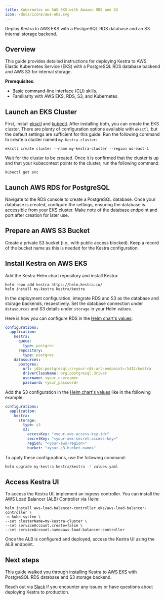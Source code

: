 ```yaml
---
title: Kubernetes on AWS EKS with Amazon RDS and S3
icon: /docs/icons/aws-eks.svg
---
```


Deploy Kestra to AWS EKS with a PostgreSQL RDS database and an S3 internal storage backend.

## Overview
This guide provides detailed instructions for deploying Kestra to AWS Elastic Kubernetes Service (EKS) with a PostgreSQL RDS database backend and AWS S3 for internal storage.

**Prerequisites:**
- Basic command-line interface (CLI) skills.
- Familiarity with AWS EKS, RDS, S3, and Kubernetes.

## Launch an EKS Cluster
First, install [eksctl](https://eksctl.io/) and [kubectl](https://kubernetes.io/docs/tasks/tools/). After installing both, you can create the EKS cluster. There are plenty of configuration options available with `eksctl`, but the default settings are sufficient for this guide. Run the following command to create a cluster named `my-kestra-cluster`:

```shell
eksctl create cluster --name my-kestra-cluster --region us-east-1
```

Wait for the cluster to be created. Once it is confirmed that the cluster is up and that your kubecontext points to the cluster, run the following command:

```shell
kubectl get svc
```

## Launch AWS RDS for PostgreSQL
Navigate to the RDS console to create a PostgreSQL database. Once your database is created, configure the settings, ensuring the database is accessible from your EKS cluster. Make note of the database endpoint and port after creation for later use.

## Prepare an AWS S3 Bucket
Create a private S3 bucket (i.e., with public access blocked). Keep a record of the bucket name as this is needed for the Kestra configuration.


## Install Kestra on AWS EKS
Add the Kestra Helm chart repository and install Kestra:

```shell
helm repo add kestra https://helm.kestra.io/
helm install my-kestra kestra/kestra
```

In the deployment configuration, integrate RDS and S3 as the database and storage backends, respectively. Set the database connection under `datasources` and S3 details under `storage` in your Helm values.

Here is how you can configure RDS in the [Helm chart's values](https://github.com/kestra-io/helm-charts/blob/master/charts/kestra/values.yaml#L11):

```yaml
configurations:
  application:
    kestra:
      queue:
        type: postgres
      repository:
        type: postgres
    datasources:
      postgres:
        url: jdbc:postgresql://<your-rds-url-endpoint>:5432/kestra
        driverClassName: org.postgresql.Driver
        username: <your_username>
        password: <your_password>
```

Add the S3 configuration in the [Helm chart's values](https://github.com/kestra-io/helm-charts/blob/master/charts/kestra/values.yaml#L11) like in the following example:

```yaml
configurations:
  application:
    kestra:
      storage:
        type: s3
        s3:
          accessKey: "<your-aws-access-key-id>"
          secretKey: "<your-aws-secret-access-key>"
          region: "<your-aws-region>"
          bucket: "<your-s3-bucket-name>"
```

To apply these configurations, use the following command:

```bash
helm upgrade my-kestra kestra/kestra -f values.yaml
```

## Access Kestra UI
To access the Kestra UI, implement an ingress controller. You can install the AWS Load Balancer (ALB) Controller via Helm:

```shell
helm install aws-load-balancer-controller eks/aws-load-balancer-controller \
-n kube-system \
--set clusterName=my-kestra-cluster \
--set serviceAccount.create=false \
--set serviceAccount.name=aws-load-balancer-controller
```

Once the ALB is configured and deployed, access the Kestra UI using the ALB endpoint.

## Next steps

This guide walked you through installing Kestra to [AWS EKS](https://docs.aws.amazon.com/eks/) with PostgreSQL RDS database and S3 storage backend.

Reach out via [Slack](/slack) if you encounter any issues or have questions about deploying Kestra to production.

